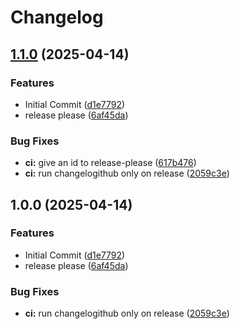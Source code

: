 # Changelog

## [1.1.0](https://github.com/MuntasirSZN/sublime-tera/compare/v1.0.0...v1.1.0) (2025-04-14)


### Features

* Initial Commit ([d1e7792](https://github.com/MuntasirSZN/sublime-tera/commit/d1e7792ba97a9b4c46f76db8a36b223ec326ced9))
* release please ([6af45da](https://github.com/MuntasirSZN/sublime-tera/commit/6af45dab7cdf268e4d8cf496d98c3852ce9d1e38))


### Bug Fixes

* **ci:** give an id to release-please ([617b476](https://github.com/MuntasirSZN/sublime-tera/commit/617b476480a8df299122cf3223597942f2c5abc3))
* **ci:** run changelogithub only on release ([2059c3e](https://github.com/MuntasirSZN/sublime-tera/commit/2059c3e98cf48aec5b65a3aab358c2071d0994ed))

## 1.0.0 (2025-04-14)


### Features

* Initial Commit ([d1e7792](https://github.com/MuntasirSZN/sublime-tera/commit/d1e7792ba97a9b4c46f76db8a36b223ec326ced9))
* release please ([6af45da](https://github.com/MuntasirSZN/sublime-tera/commit/6af45dab7cdf268e4d8cf496d98c3852ce9d1e38))


### Bug Fixes

* **ci:** run changelogithub only on release ([2059c3e](https://github.com/MuntasirSZN/sublime-tera/commit/2059c3e98cf48aec5b65a3aab358c2071d0994ed))
